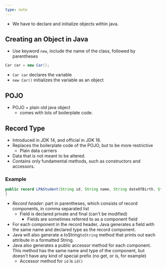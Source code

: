```yaml
---
type: note
---
```

- We have to declare and initialize objects within java. 

## Creating an Object in Java
- Use keyword `new`, include the name of the class, followed by parentheses
```java
Car car = new Car();
```
- `Car car` declares the variable
- `new Car()` initializes the variable as an object

## POJO
- POJO = plain old java object
	- comes with lots of boilerplate code. 


## Record Type
- Introduced in JDK 14, and official in JDK 16. 
- Replaces the boilerplate code of the POJO, but to be more restrictive
	- Plain data carriers
- Data that is not meant to be altered.
- Contains only fundamental methods, such as constructors and accessors.
### Example
```java
public record LPAStudent(String id, String name, String dateOfBirth, String classList) {
}
```
- *Record header*: part in parentheses, which consists of record components, in comma separated list
	- Field is declared private and final (can't be modified) 
		- Fields are sometimes referred to as a component field
- For each component in the record header, Java generates a field with the same name and declared type as the record component.
- Java will also generate a toString`toString` method that prints out each attribute in a formatted String. 
- Java also generates a public accessor method for each component. This method has the same name and type of the component, but doesn't have any kind of special prefix (no get, or is, for example)
	- Accessor method for `id` is `id()`